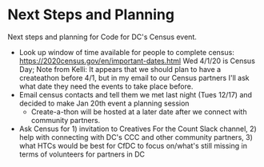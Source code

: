# Next Steps and Planning

Next steps and planning for Code for DC's Census event.

* Look up window of time available for people to complete census:
https://2020census.gov/en/important-dates.html
Wed 4/1/20 is Census Day; Note from Kelli: It appears that we should plan to have a createathon before 4/1, but in my email to our Census partners I'll ask what date they need the events to take place before.
* Email census contacts and tell them we met last night (Tues 12/17) and decided to make Jan 20th event a planning session
    * Create-a-thon will be hosted at a later date after we connect with community partners.
* Ask Census for 1) invitation to Creatives For the Count Slack channel, 2) help with connecting with DC's CCC and other community partners, 3) what HTCs would be best for CfDC to focus on/what's still missing in terms of volunteers for partners in DC
